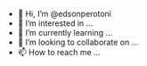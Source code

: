 - 👋 Hi, I’m @edsonperotoni
- 👀 I’m interested in ...
- 🌱 I’m currently learning ...
- 💞️ I’m looking to collaborate on ...
- 📫 How to reach me ...

<!---
edsonperotoni/edsonperotoni is a ✨ special ✨ repository because its `README.md` (this file) appears on your GitHub profile.
You can click the Preview link to take a look at your changes.
--->
